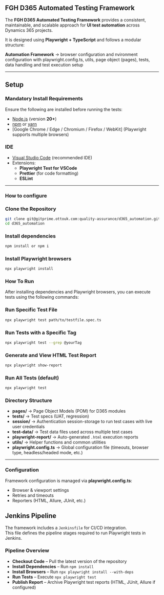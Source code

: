 ## FGH D365 Automated Testing Framework

The **FGH D365 Automated Testing Framework** provides a consistent, maintainable, and scalable approach for **UI test automation** across Dynamics 365 projects.  

It is designed using **Playwright + TypeScript** and follows a modular structure:  

**Automation Framework** → browser configuration and nvironment configuration with playwright.config.ts, utils, page object (pages), tests, data handling and test execution setup  

---

## Setup

### Mandatory Install Requirements  

Ensure the following are installed before running the tests:  

- [Node.js](https://nodejs.org/en/download/) (version **20+**)  
- [npm](https://docs.npmjs.com/downloading-and-installing-node-js-and-npm) or [yarn](https://yarnpkg.com/)  
- [Google Chrome / Edge / Chromium / Firefox / WebKit] (Playwright supports multiple browsers)  

### IDE

- [Visual Studio Code](https://code.visualstudio.com/) (recommended IDE)  
- Extensions:  
  - **Playwright Test for VSCode**  
  - **Prettier** (for code formatting)  
  - **ESLint**  

---

### How to configure

### Clone the Repository  

```bash
git clone git@gitprime.ottouk.com:quality-assurance/d365_automation.git
cd d365_automation

```

### Install dependencies

```bash
npm install or npm i
```

### Install Playwright browsers

```bash
npx playwright install
```

### How To Run

After installing dependencies and Playwright browsers, you can execute tests using the following commands:

### Run Specific Test File

```bash
npx playwright test path/to/testfile.spec.ts
```

### Run Tests with a Specific Tag

```bash
npx playwright test --grep @yourTag
```

### Generate and View HTML Test Report

```bash
npx playwright show-report
```

### Run All Tests (default)  

```bash
npx playwright test

```

### Directory Structure

- **pages/** → Page Object Models (POM) for D365 modules  
- **tests/** → Test specs (UAT, regression)  
- **session/** → Authentication session-storage to run test cases with live user credentials  
- **test-data/** → Test data files used across multiple test cases  
- **playwright-report/** → Auto-generated `.html` execution reports  
- **utils/** → Helper functions and common utilities  
- **playwright.config.ts** → Global configuration file (timeouts, browser type, headless/headed mode, etc.)  

---

### Configuration

Framework configuration is managed via **playwright.config.ts**:  

- Browser & viewport settings  
- Retries and timeouts  
- Reporters (HTML, Allure, JUnit, etc.)  

## Jenkins Pipeline

The framework includes a `Jenkinsfile` for CI/CD integration.  
This file defines the pipeline stages required to run Playwright tests in Jenkins.  

### Pipeline Overview

- **Checkout Code** – Pull the latest version of the repository  
- **Install Dependencies** – Run `npm install`  
- **Install Browsers** – Run `npx playwright install --with-deps`  
- **Run Tests** – Execute `npx playwright test`  
- **Publish Report** – Archive Playwright test reports (HTML, JUnit, Allure if configured)  
